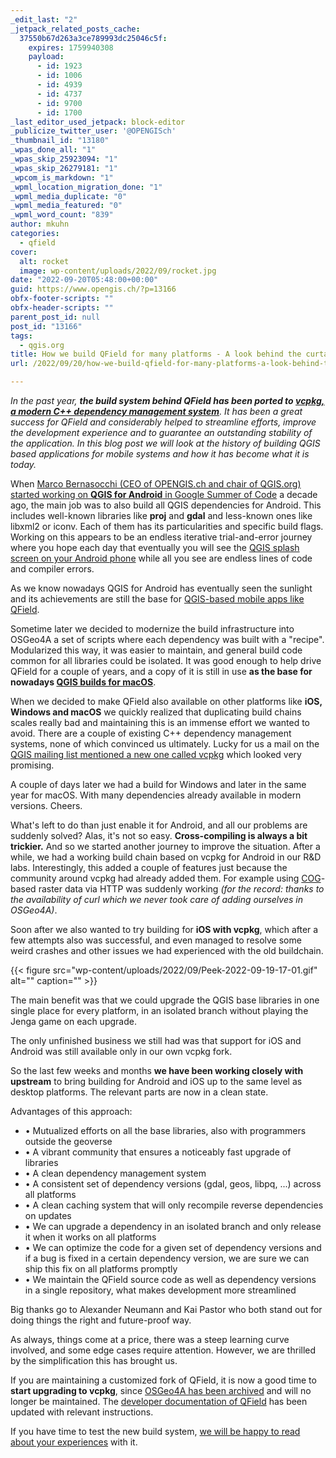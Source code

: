 ```yaml
---
_edit_last: "2"
_jetpack_related_posts_cache:
  37550b67d263a3ce789993dc25046c5f:
    expires: 1759940308
    payload:
      - id: 1923
      - id: 1006
      - id: 4939
      - id: 4737
      - id: 9700
      - id: 1700
_last_editor_used_jetpack: block-editor
_publicize_twitter_user: '@OPENGISch'
_thumbnail_id: "13180"
_wpas_done_all: "1"
_wpas_skip_25923094: "1"
_wpas_skip_26279181: "1"
_wpcom_is_markdown: "1"
_wpml_location_migration_done: "1"
_wpml_media_duplicate: "0"
_wpml_media_featured: "0"
_wpml_word_count: "839"
author: mkuhn
categories:
  - qfield
cover:
  alt: rocket
  image: wp-content/uploads/2022/09/rocket.jpg
date: "2022-09-20T05:48:00+00:00"
guid: https://www.opengis.ch/?p=13166
obfx-footer-scripts: ""
obfx-header-scripts: ""
parent_post_id: null
post_id: "13166"
tags:
  - qgis.org
title: How we build QField for many platforms - A look behind the curtain
url: /2022/09/20/how-we-build-qfield-for-many-platforms-a-look-behind-the-curtain/

---
```

_In the past year, **the build system behind QField has been ported to [vcpkg, a modern C++ dependency management system](https://vcpkg.io/en/index.html)**. It has been a great success for QField and considerably helped to streamline efforts, improve the development experience and to guarantee an outstanding stability of the application. In this blog post we will look at the history of building QGIS based applications for mobile systems and how it has become what it is today._

When [Marco Bernasocchi (CEO of OPENGIS.ch and chair of QGIS.org) started working on **QGIS for Android** in Google Summer of Code](/2011/08/24/gsoc-2011-final-report/) a decade ago, the main job was to also build all QGIS dependencies for Android. This includes well-known libraries like **proj** and **gdal** and less-known ones like libxml2 or iconv. Each of them has its particularities and specific build flags. Working on this appears to be an endless iterative trial-and-error journey where you hope each day that eventually you will see the [QGIS splash screen on your Android phone](/2021/06/08/qfieldcloud-now-opensource-happy-10-years-of-field-mapping-with-qgis/) while all you see are endless lines of code and compiler errors.

As we know nowadays QGIS for Android has eventually seen the sunlight and its achievements are still the base for [QGIS-based mobile apps like QField](https://qfield.org/).

Sometime later we decided to modernize the build infrastructure into OSGeo4A a set of scripts where each dependency was built with a "recipe". Modularized this way, it was easier to maintain, and general build code common for all libraries could be isolated. It was good enough to help drive QField for a couple of years, and a copy of it is still in use **as the base for nowadays [QGIS builds for macOS](https://github.com/qgis/QGIS-Mac-Packager/tree/master/qgis_deps)**.

When we decided to make QField also available on other platforms like **iOS, Windows and macOS** we quickly realized that duplicating build chains scales really bad and maintaining this is an immense effort we wanted to avoid. There are a couple of existing C++ dependency management systems, none of which convinced us ultimately. Lucky for us a mail on the [QGIS mailing list mentioned a new one called vcpkg](https://www.mail-archive.com/qgis-developer@lists.osgeo.org/msg52302.html) which looked very promising.

A couple of days later we had a build for Windows and later in the same year for macOS. With many dependencies already available in modern versions. Cheers.

What's left to do than just enable it for Android, and all our problems are suddenly solved? Alas, it's not so easy. **Cross-compiling is always a bit trickier.** And so we started another journey to improve the situation. After a while, we had a working build chain based on vcpkg for Android in our R&D labs. Interestingly, this added a couple of features just because the community around vcpkg had already added them. For example using [COG](https://www.cogeo.org/)-based raster data via HTTP was suddenly working _(for the record: thanks to the availability of curl which we never took care of adding ourselves in OSGeo4A)_.

Soon after we also wanted to try building for **iOS with vcpkg**, which after a few attempts also was successful, and even managed to resolve some weird crashes and other issues we had experienced with the old buildchain.

{{< figure src="wp-content/uploads/2022/09/Peek-2022-09-19-17-01.gif" alt="" caption="" >}}

The main benefit was that we could upgrade the QGIS base libraries in one single place for every platform, in an isolated branch without playing the Jenga game on each upgrade.

The only unfinished business we still had was that support for iOS and Android was still available only in our own vcpkg fork.

So the last few weeks and months **we have been working closely with upstream** to bring building for Android and iOS up to the same level as desktop platforms. The relevant parts are now in a clean state.

Advantages of this approach:

- • Mutualized efforts on all the base libraries, also with programmers outside the geoverse
- • A vibrant community that ensures a noticeably fast upgrade of libraries
- • A clean dependency management system
- • A consistent set of dependency versions (gdal, geos, libpq, ...) across all platforms
- • A clean caching system that will only recompile reverse dependencies on updates
- • We can upgrade a dependency in an isolated branch and only release it when it works on all platforms
- • We can optimize the code for a given set of dependency versions and if a bug is fixed in a certain dependency version, we are sure we can ship this fix on all platforms promptly
- • We maintain the QField source code as well as dependency versions in a single repository, what makes development more streamlined

Big thanks go to Alexander Neumann and Kai Pastor who both stand out for doing things the right and future-proof way.

As always, things come at a price, there was a steep learning curve involved, and some edge cases require attention. However, we are thrilled by the simplification this has brought us.

If you are maintaining a customized fork of QField, it is now a good time to **start upgrading to vcpkg**, since [OSGeo4A has been archived](https://github.com/opengisch/OSGeo4A) and will no longer be maintained. The [developer documentation of QField](https://github.com/opengisch/QField/blob/master/doc/dev.md) has been updated with relevant instructions.

If you have time to test the new build system, [we will be happy to read about your experiences](https://github.com/opengisch/QField/discussions) with it.
